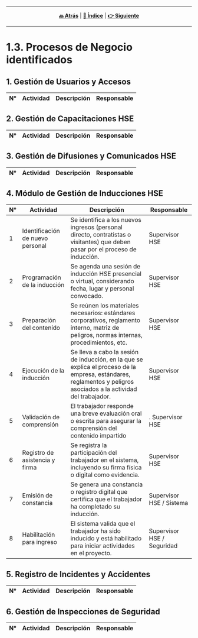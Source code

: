 <hr>
<div align="center">
 
[**🔙 Atrás**](../1.2/1.2.md) | [**📜 Índice**](../../README.md) | [**👉 Siguiente**](../1.4/1.4.md)

</div>
<hr>

# 1.3. Procesos de Negocio identificados

## 1. Gestión de Usuarios y Accesos
| N° | Actividad | Descripción | Responsable |
|----|-----------|-------------|-------------|
## 2.	Gestión de Capacitaciones HSE
| N° | Actividad | Descripción | Responsable |
|----|-----------|-------------|-------------|
## 3.	Gestión de Difusiones y Comunicados HSE
| N° | Actividad | Descripción | Responsable |
|----|-----------|-------------|-------------|

## 4. Módulo de Gestión de Inducciones HSE
| N° | Actividad | Descripción | Responsable |
|----|-----------|-------------|-------------|
|1	|Identificación de nuevo personal|	Se identifica a los nuevos ingresos (personal directo, contratistas o visitantes) que deben pasar por el proceso de inducción.|	Supervisor HSE|
|2	|Programación de la inducción|	Se agenda una sesión de inducción HSE presencial o virtual, considerando fecha, lugar y personal convocado.|	Supervisor HSE|
|3	|Preparación del contenido|	Se reúnen los materiales necesarios: estándares corporativos, reglamento interno, matriz de peligros, normas internas, procedimientos, etc.|	Supervisor HSE|
|4	|Ejecución de la inducción|	Se lleva a cabo la sesión de inducción, en la que se explica el proceso de la empresa, estándares, reglamentos y peligros asociados a la actividad del trabajador.|	Supervisor HSE|
|5	|Validación de comprensión|	El trabajador responde una breve evaluación oral o escrita para asegurar la comprensión del contenido impartido|.	Supervisor HSE|
|6	|Registro de asistencia y firma|	Se registra la participación del trabajador en el sistema, incluyendo su firma física o digital como evidencia.|	Supervisor HSE|
|7	|Emisión de constancia|	Se genera una constancia o registro digital que certifica que el trabajador ha completado su inducción.|	Supervisor HSE / Sistema|
|8	|Habilitación para ingreso|	El sistema valida que el trabajador ha sido inducido y está habilitado para iniciar actividades en el proyecto.|	Supervisor HSE / Seguridad|

## 5.	Registro de Incidentes y Accidentes
| N° | Actividad | Descripción | Responsable |
|----|-----------|-------------|-------------|
## 6.	Gestión de Inspecciones de Seguridad
| N° | Actividad | Descripción | Responsable |
|----|-----------|-------------|-------------|

